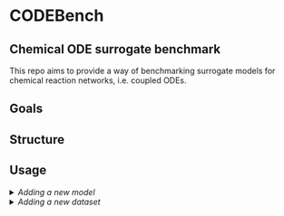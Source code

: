 # CODEBench
## Chemical ODE surrogate benchmark

This repo aims to provide a way of benchmarking surrogate models for chemical reaction networks, i.e. coupled ODEs.

## Goals

## Structure

## Usage



<details>
  <summary><i>Adding a new model</i></summary>

A new model should be implemented as a subclass to the base class AbstractSurrogateModel. This class in turn is a subclass of nn.Module, such that each model will be an nn.Module also. 

AbstractSurrogateModel mandates the implementation of four methods that are required either for training or for benchmarking. The methods are:

- forward(initial_conditions, times):
Implements one forward pass of the model. 
Inputs:

- prepare_data(data, timesteps, shuffle=True):
This function should prepare the provided data for use with the predict function. This usually means creating a (torch) DataLoader from the given data. The shuffling is optional since we also want to use this to prepare test data, where the order of the predictions does not matter (it could be advantageous to not have the test data shuffled, e.g. for plotting)
- fit(train_loader, test_loader, timesteps): 
This is the training implementation for the model. It receives three inputs. Two dataloaders (train_loader and test_loader) and the timesteps in the form of a numpy array.
- save(model_name, unique_id, dataset_name):
This method is used to save the model, usually the statedict. The convention for loading the model 
- predict(dataloader, criterion, timesteps):
This method is used to make predictions for the provided dataloader. 


</details>

<details>
  <summary><i>Adding a new dataset</i></summary>
</details>